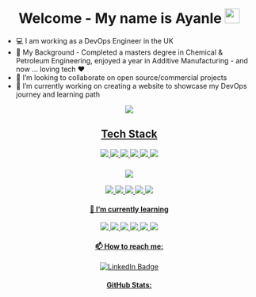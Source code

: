 
<div align="center">
<h1>
  Welcome - My name is Ayanle
  <img src="https://media.giphy.com/media/hvRJCLFzcasrR4ia7z/giphy.gif" width="30px"/>
</h1>
  </div>

- 💻 I am working as a DevOps Engineer in the UK
- 🧐 My Background - Completed a masters degree in Chemical & Petroleum Engineering, enjoyed a year in Additive Manufacturing - and now ... loving tech ❤️
- 👯 I’m looking to collaborate on open source/commercial projects
- 🔭 I’m currently working on creating a website to showcase my DevOps journey and learning path 
<div align="center">
<div id="badges">
<a href="https://github.com/ASalad42?tab=repositories">
<img src="https://img.shields.io/badge/Portfolio-%23000000.svg?style=for-the-badge&logo=firefox&logoColor=#FF7139 "/>
  </div>

<div align="center">
    <h2>
Tech Stack
           </h2>
      <img src="https://img.shields.io/badge/Python-3776AB?style=for-the-badge&logo=python&logoColor=white "/>
      <img src="https://img.shields.io/badge/GIT-E44C30?style=for-the-badge&logo=git&logoColor=white "/>
      <img src="https://img.shields.io/badge/Markdown-000000?style=for-the-badge&logo=markdown&logoColor=white "/>
      <img src="https://img.shields.io/badge/Ruby-CC342D?style=for-the-badge&logo=ruby&logoColor=white"/>
      <img src="https://img.shields.io/badge/vagrant-%231563FF.svg?style=for-the-badge&logo=vagrant&logoColor=white "/>
      <img src="https://img.shields.io/badge/Oracle-F80000?style=for-the-badge&logo=oracle&logoColor=black "/> 
  </div>
  
  <div align="center">
    <h3>
<img src="https://img.shields.io/badge/Microsoft_Office-D83B01?style=for-the-badge&logo=microsoft-office&logoColor=white "/> 
      </h3>
  <img src="https://img.shields.io/badge/Microsoft_Excel-217346?style=for-the-badge&logo=microsoft-excel&logoColor=white"/> <img src="https://img.shields.io/badge/Trello-0052CC?style=for-the-badge&logo=trello&logoColor=white "/> <img src="https://img.shields.io/badge/Microsoft_Word-2B579A?style=for-the-badge&logo=microsoft-word&logoColor=white "/> <img src="https://img.shields.io/badge/Microsoft_PowerPoint-B7472A?style=for-the-badge&logo=microsoft-powerpoint&logoColor=white "/> <img src="https://img.shields.io/badge/Microsoft_Visio-3955A3?style=for-the-badge&logo=microsoft-visio&logoColor=white "/> 
  </div>
  
<div align="center">
    <h4>
  🌱 I’m currently learning 
         </h4>

<div align="center">
<img src="https://img.shields.io/badge/Jenkins-D24939?style=for-the-badge&logo=Jenkins&logoColor=white "/>
<img src="https://img.shields.io/badge/kubernetes-%23326ce5.svg?style=for-the-badge&logo=kubernetes&logoColor=white  "/>
<img src="https://img.shields.io/badge/ansible-%231A1918.svg?style=for-the-badge&logo=ansible&logoColor=white "/>
<img src="https://img.shields.io/badge/docker-%230db7ed.svg?style=for-the-badge&logo=docker&logoColor=white "/>
<img src="https://img.shields.io/badge/terraform-%235835CC.svg?style=for-the-badge&logo=terraform&logoColor=white"/>
<img src="https://img.shields.io/badge/Amazon_AWS-232F3E?style=for-the-badge&logo=amazon-aws&logoColor=white"/>
    </div>
 




<div align="center">
    <h4>
  📫 How to reach me: 
         </h4>
<div id="badges">
<a href="https://www.linkedin.com/in/ayanle-salad-1248191b6/">
<img src="https://img.shields.io/badge/LinkedIn-blue?logo=linkedin&logoColor=white" alt="LinkedIn Badge"/>
</div>


<div align="center">
  <h4>
 GitHub Stats:
        </h4>
<img src="https://komarev.com/ghpvc/?username=ASalad42&color=brightgreen" alt=""/>

  </div>
